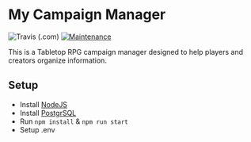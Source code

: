 # My Campaign Manager

![Travis (.com)](https://www.travis-ci.com/the-spelletier/my-campaign-manager.svg?branch=master)
[![Maintenance](https://img.shields.io/badge/Maintained%3F-yes-green.svg)](https://github.com/the-spelletier/my-campaign-manager/graphs/commit-activity)

This is a Tabletop RPG campaign manager designed to help players and creators organize information. 

## Setup 
- Install [NodeJS](https://nodejs.org/en/)
- Install [PostgrSQL](https://www.postgresql.org/)
- Run `npm install` & `npm run start`
- Setup .env 
